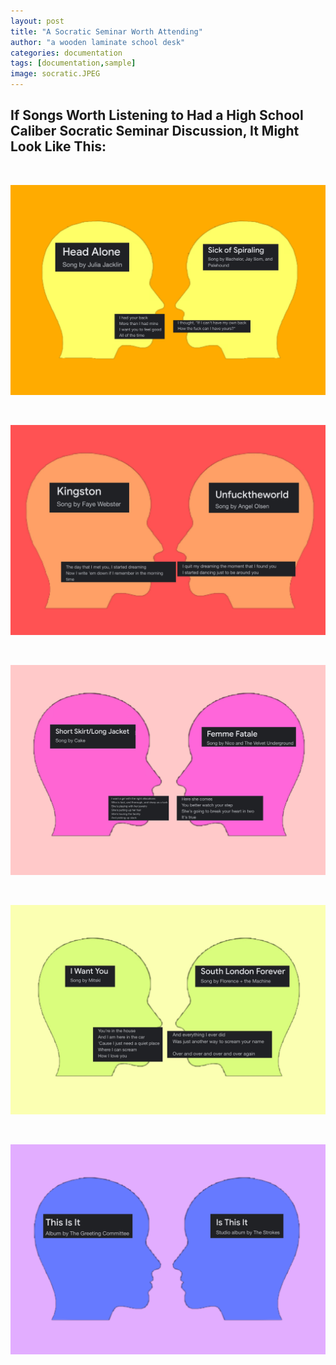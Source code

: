 ```yaml
---
layout: post
title: "A Socratic Seminar Worth Attending"
author: "a wooden laminate school desk"
categories: documentation
tags: [documentation,sample]
image: socratic.JPEG
---
```

## If Songs Worth Listening to Had a High School Caliber Socratic Seminar Discussion, It Might Look Like This:

<br/>

![Have The Back](https://raw.githubusercontent.com/sophieggee/fkagrace/gh-pages/assets/img/july/head-alone.jpeg "Have The Back")

<br/>

![Dream as Well](https://raw.githubusercontent.com/sophieggee/fkagrace/gh-pages/assets/img/july/kingston.jpeg "Dream as Well")

<br/>

![Shine Like Justice](https://raw.githubusercontent.com/sophieggee/fkagrace/gh-pages/assets/img/july/SSLJ.jpeg "Shine Like Justice")

<br/>

![Scream](https://raw.githubusercontent.com/sophieggee/fkagrace/gh-pages/assets/img/july/i-want-you.jpeg "Scream")

<br/>

![Le Fin](https://raw.githubusercontent.com/sophieggee/fkagrace/gh-pages/assets/img/july/this-is-it.jpeg "Le Fin")
